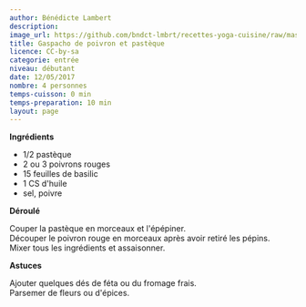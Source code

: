 ```yaml
---
author: Bénédicte Lambert
description: 
image_url: https://github.com/bndct-lmbrt/recettes-yoga-cuisine/raw/master/medias/gaspacho-poivron-pasteque.jpg
title: Gaspacho de poivron et pastèque
licence: CC-by-sa
categorie: entrée
niveau: débutant
date: 12/05/2017
nombre: 4 personnes
temps-cuisson: 0 min
temps-preparation: 10 min
layout: page
---
```



**Ingrédients**  

* 1/2 pastèque
* 2 ou 3 poivrons rouges
* 15 feuilles de basilic
* 1 CS d'huile
* sel, poivre


**Déroulé**  

Couper la pastèque en morceaux et l'épépiner.  
Découper le poivron rouge en morceaux après avoir retiré les pépins.  
Mixer tous les ingrédients et assaisonner.  

**Astuces**

Ajouter quelques dés de féta ou du fromage frais.  
Parsemer de fleurs ou d'épices.   